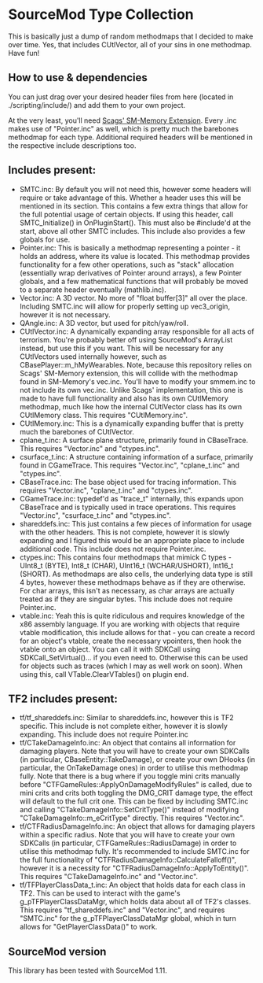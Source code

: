 # SourceMod Type Collection

This is basically just a dump of random methodmaps that I decided to make over time. Yes, that includes CUtlVector, all of your sins in one methodmap. Have fun!

## How to use & dependencies
You can just drag over your desired header files from here (located in ./scripting/include/) and add them to your own project. 

At the very least, you'll need [Scags' SM-Memory Extension](https://github.com/Scags/SM-Memory). Every .inc makes use of "Pointer.inc" as well, which is pretty much the barebones methodmap for each type. Additional required headers will be mentioned in the respective include descriptions too.

## Includes present:
- SMTC.inc: By default you will not need this, however some headers will require or take advantage of this. Whether a header uses this will be mentioned in its section. This contains a few extra things that allow for the full potential usage of certain objects. If using this header, call SMTC_Initialize() in OnPluginStart(). This must also be #include'd at the start, above all other SMTC includes. This include also provides a few globals for use.
- Pointer.inc: This is basically a methodmap representing a pointer - it holds an address, where its value is located. This methodmap provides functionality for a few other operations, such as "stack" allocation (essentially wrap derivatives of Pointer around arrays), a few Pointer globals, and a few mathematical functions that will probably be moved to a separate header eventually (mathlib.inc).
- Vector.inc: A 3D vector. No more of "float buffer[3]" all over the place. Including SMTC.inc will allow for properly setting up vec3_origin, however it is not necessary.
- QAngle.inc: A 3D vector, but used for pitch/yaw/roll.
- CUtlVector.inc: A dynamically expanding array responsible for all acts of terrorism. You're probably better off using SourceMod's ArrayList instead, but use this if you want. This will be necessary for any CUtlVectors used internally however, such as CBasePlayer::m_hMyWearables. Note, because this repository relies on Scags' SM-Memory extension, this will collide with the methodmap found in SM-Memory's vec.inc. You'll have to modify your smmem.inc to not include its own vec.inc. Unlike Scags' implementation, this one is made to have full functionality and also has its own CUtlMemory methodmap, much like how the internal CUtlVector class has its own CUtlMemory class. This requires "CUtlMemory.inc".
- CUtlMemory.inc: This is a dynamically expanding buffer that is pretty much the barebones of CUtlVector.
- cplane_t.inc: A surface plane structure, primarily found in CBaseTrace. This requires "Vector.inc" and "ctypes.inc".
- csurface_t.inc: A structure containing information of a surface, primarily found in CGameTrace. This requires "Vector.inc", "cplane_t.inc" and "ctypes.inc".
- CBaseTrace.inc: The base object used for tracing information. This requires "Vector.inc", "cplane_t.inc" and "ctypes.inc".
- CGameTrace.inc: typedef'd as "trace_t" internally, this expands upon CBaseTrace and is typically used in trace operations. This requires "Vector.inc", "csurface_t.inc" and "ctypes.inc".
- shareddefs.inc: This just contains a few pieces of information for usage with the other headers. This is not complete, however it is slowly expanding and I figured this would be an appropriate place to include additional code. This include does not require Pointer.inc.
- ctypes.inc: This contains four methodmaps that mimick C types - UInt8_t (BYTE), Int8_t (CHAR), UInt16_t (WCHAR/USHORT), Int16_t (SHORT). As methodmaps are also cells, the underlying data type is still 4 bytes, however these methodmaps behave as if they are otherwise. For char arrays, this isn't as necessary, as char arrays are actually treated as if they are singular bytes. This include does not require Pointer.inc.
- vtable.inc: Yeah this is quite ridiculous and requires knowledge of the x86 assembly language. If you are working with objects that require vtable modification, this include allows for that - you can create a record for an object's vtable, create the necessary vpointers, then hook the vtable onto an object. You can call it with SDKCall using SDKCall_SetVirtual()... if you even need to. Otherwise this can be used for objects such as traces (which I may as well work on soon). When using this, call VTable.ClearVTables() on plugin end.

## TF2 includes present:
- tf/tf_shareddefs.inc: Similar to shareddefs.inc, however this is TF2 specific. This include is not complete either, however it is slowly expanding. This include does not require Pointer.inc
- tf/CTakeDamageInfo.inc: An object that contains all information for damaging players. Note that you will have to create your own SDKCalls (in particular, CBaseEntity::TakeDamage), or create your own DHooks (in particular, the OnTakeDamage ones) in order to utilise this methodmap fully. Note that there is a bug where if you toggle mini crits manually before "CTFGameRules::ApplyOnDamageModifyRules" is called, due to mini crits and crits both toggling the DMG_CRIT damage type, the effect will default to the full crit one. This can be fixed by including SMTC.inc and calling "CTakeDamageInfo::SetCritType()" instead of modifying "CTakeDamageInfo::m_eCritType" directly. This requires "Vector.inc".
- tf/CTFRadiusDamageInfo.inc: An object that allows for damaging players within a specific radius. Note that you will have to create your own SDKCalls (in particular, CTFGameRules::RadiusDamage) in order to utilise this methodmap fully. It's recommended to include SMTC.inc for the full functionality of "CTFRadiusDamageInfo::CalculateFalloff()", however it is a necessity for "CTFRadiusDamageInfo::ApplyToEntity()". This requires "CTakeDamageInfo.inc" and "Vector.inc".
- tf/TFPlayerClassData_t.inc: An object that holds data for each class in TF2. This can be used to interact with the game's g_pTFPlayerClassDataMgr, which holds data about all of TF2's classes. This requires "tf_shareddefs.inc" and "Vector.inc", and requires "SMTC.inc" for the g_pTFPlayerClassDataMgr global, which in turn allows for "GetPlayerClassData()" to work.

## SourceMod version
This library has been tested with SourceMod 1.11.